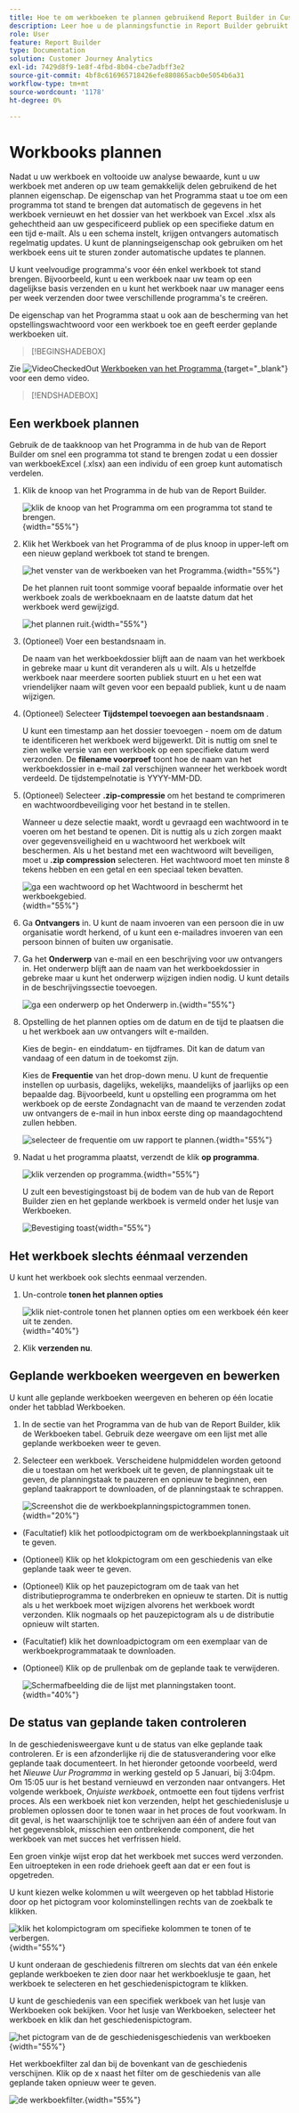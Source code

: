 ```yaml
---
title: Hoe te om werkboeken te plannen gebruikend Report Builder in Customer Journey Analytics
description: Leer hoe u de planningsfunctie in Report Builder gebruikt
role: User
feature: Report Builder
type: Documentation
solution: Customer Journey Analytics
exl-id: 7429d8f9-1e8f-4fbd-8b04-cbe7adbff3e2
source-git-commit: 4bf8c616965718426efe880865acb0e5054b6a31
workflow-type: tm+mt
source-wordcount: '1178'
ht-degree: 0%

---
```


# Workbooks plannen

Nadat u uw werkboek en voltooide uw analyse bewaarde, kunt u uw werkboek met anderen op uw team gemakkelijk delen gebruikend de het plannen eigenschap. De eigenschap van het Programma staat u toe om een programma tot stand te brengen dat automatisch de gegevens in het werkboek vernieuwt en het dossier van het werkboek van Excel .xlsx als gehechtheid aan uw gespecificeerd publiek op een specifieke datum en een tijd e-mailt. Als u een schema instelt, krijgen ontvangers automatisch regelmatig updates. U kunt de planningseigenschap ook gebruiken om het werkboek eens uit te sturen zonder automatische updates te plannen.

U kunt veelvoudige programma&#39;s voor één enkel werkboek tot stand brengen. Bijvoorbeeld, kunt u een werkboek naar uw team op een dagelijkse basis verzenden en u kunt het werkboek naar uw manager eens per week verzenden door twee verschillende programma&#39;s te creëren.

De eigenschap van het Programma staat u ook aan de bescherming van het opstellingswachtwoord voor een werkboek toe en geeft eerder geplande werkboeken uit.


>[!BEGINSHADEBOX]

Zie ![ VideoCheckedOut ](/help/assets/icons/VideoCheckedOut.svg) [ Werkboeken van het Programma ](https://video.tv.adobe.com/v/3413079/?quality=12&learn=on){target="_blank"} voor een demo video.

>[!ENDSHADEBOX]


## Een werkboek plannen

Gebruik de de taakknoop van het Programma in de hub van de Report Builder om snel een programma tot stand te brengen zodat u een dossier van werkboekExcel (.xlsx) aan een individu of een groep kunt automatisch verdelen.

1. Klik de knoop van het Programma in de hub van de Report Builder.

   ![ klik de knoop van het Programma om een programma tot stand te brengen.](./assets/schedule-button.png){width="55%"}

1. Klik het Werkboek van het Programma of de plus knoop in upper-left om een nieuw gepland werkboek tot stand te brengen.

   ![ het venster van de werkboeken van het Programma.](./assets/schedule-workbook.png){width="55%"}

   De het plannen ruit toont sommige vooraf bepaalde informatie over het werkboek zoals de werkboeknaam en de laatste datum dat het werkboek werd gewijzigd.

   ![ het plannen ruit.](./assets/schedule-pane.png){width="55%"}

1. (Optioneel) Voer een bestandsnaam in.

   De naam van het werkboekdossier blijft aan de naam van het werkboek in gebreke maar u kunt dit veranderen als u wilt. Als u hetzelfde werkboek naar meerdere soorten publiek stuurt en u het een wat vriendelijker naam wilt geven voor een bepaald publiek, kunt u de naam wijzigen.

1. (Optioneel) Selecteer **Tijdstempel toevoegen aan bestandsnaam** .

   U kunt een timestamp aan het dossier toevoegen - noem om de datum te identificeren het werkboek werd bijgewerkt. Dit is nuttig om snel te zien welke versie van een werkboek op een specifieke datum werd verzonden. De **filename voorproef** toont hoe de naam van het werkboekdossier in e-mail zal verschijnen wanneer het werkboek wordt verdeeld. De tijdstempelnotatie is YYYY-MM-DD.

1. (Optioneel) Selecteer **.zip-compressie** om het bestand te comprimeren en wachtwoordbeveiliging voor het bestand in te stellen.

   Wanneer u deze selectie maakt, wordt u gevraagd een wachtwoord in te voeren om het bestand te openen. Dit is nuttig als u zich zorgen maakt over gegevensveiligheid en u wachtwoord het werkboek wilt beschermen. Als u het bestand met een wachtwoord wilt beveiligen, moet u **.zip compression** selecteren. Het wachtwoord moet ten minste 8 tekens hebben en een getal en een speciaal teken bevatten.

   ![ ga een wachtwoord op het Wachtwoord in beschermt het werkboekgebied.](./assets/zip-compression.png){width="55%"}

1. Ga **Ontvangers** in. U kunt de naam invoeren van een persoon die in uw organisatie wordt herkend, of u kunt een e-mailadres invoeren van een persoon binnen of buiten uw organisatie.

1. Ga het **Onderwerp** van e-mail en een beschrijving voor uw ontvangers in. Het onderwerp blijft aan de naam van het werkboekdossier in gebreke maar u kunt het onderwerp wijzigen indien nodig. U kunt details in de beschrijvingssectie toevoegen.

   ![ ga een onderwerp op het Onderwerp in.](./assets/recipients-subject.png){width="55%"}

1. Opstelling de het plannen opties om de datum en de tijd te plaatsen die u het werkboek aan uw ontvangers wilt e-mailden.

   Kies de begin- en einddatum- en tijdframes. Dit kan de datum van vandaag of een datum in de toekomst zijn.

   Kies de **Frequentie** van het drop-down menu. U kunt de frequentie instellen op uurbasis, dagelijks, wekelijks, maandelijks of jaarlijks op een bepaalde dag. Bijvoorbeeld, kunt u opstelling een programma om het werkboek op de eerste Zondagnacht van de maand te verzenden zodat uw ontvangers de e-mail in hun inbox eerste ding op maandagochtend zullen hebben.

   ![ selecteer de frequentie om uw rapport te plannen.](./assets/frequency.png){width="55%"}

1. Nadat u het programma plaatst, verzendt de klik **op programma**.

   ![ klik verzenden op programma.](./assets/send-on-schedule.png){width="55%"}

   U zult een bevestigingstoast bij de bodem van de hub van de Report Builder zien en het geplande werkboek is vermeld onder het lusje van Werkboeken.

   ![ Bevestiging toast ](./assets/confirmation-toast.png){width="55%"}

## Het werkboek slechts éénmaal verzenden

U kunt het werkboek ook slechts eenmaal verzenden.

1. Un-controle **tonen het plannen opties**

   ![ klik niet-controle tonen het plannen opties om een werkboek één keer uit te zenden.](./assets/send-now.png){width="40%"}

1. Klik **verzenden nu**.

## Geplande werkboeken weergeven en bewerken

U kunt alle geplande werkboeken weergeven en beheren op één locatie onder het tabblad Werkboeken.

1. In de sectie van het Programma van de hub van de Report Builder, klik de Werkboeken tabel. Gebruik deze weergave om een lijst met alle geplande werkboeken weer te geven.

1. Selecteer een werkboek. Verscheidene hulpmiddelen worden getoond die u toestaan om het werkboek uit te geven, de planningstaak uit te geven, de planningstaak te pauzeren en opnieuw te beginnen, een gepland taakrapport te downloaden, of de planningstaak te schrappen.

   ![ Screenshot die de werkboekplanningspictogrammen tonen.](./assets/schedule-icons.png){width="20%"}

* (Facultatief) klik het potloodpictogram om de werkboekplanningstaak uit te geven.

* (Optioneel) Klik op het klokpictogram om een geschiedenis van elke geplande taak weer te geven.

* (Optioneel) Klik op het pauzepictogram om de taak van het distributieprogramma te onderbreken en opnieuw te starten. Dit is nuttig als u het werkboek moet wijzigen alvorens het werkboek wordt verzonden. Klik nogmaals op het pauzepictogram als u de distributie opnieuw wilt starten.

* (Facultatief) klik het downloadpictogram om een exemplaar van de werkboekprogrammataak te downloaden.

* (Optioneel) Klik op de prullenbak om de geplande taak te verwijderen.

  ![ Schermafbeelding die de lijst met planningstaken toont.](./assets/selected-workbook.png){width="40%"}

## De status van geplande taken controleren

In de geschiedenisweergave kunt u de status van elke geplande taak controleren. Er is een afzonderlijke rij die de statusverandering voor elke geplande taak documenteert. In het hieronder getoonde voorbeeld, werd het *Nieuwe Uur Programma* in werking gesteld op 5 Januari, bij 3:04pm. Om 15:05 uur is het bestand vernieuwd en verzonden naar ontvangers. Het volgende werkboek, *Onjuiste werkboek*, ontmoette een fout tijdens verfrist proces. Als een werkboek niet kon verzenden, helpt het geschiedenislusje u problemen oplossen door te tonen waar in het proces de fout voorkwam. In dit geval, is het waarschijnlijk toe te schrijven aan één of andere fout van het gegevensblok, misschien een ontbrekende component, die het werkboek van met succes het verfrissen hield.

Een groen vinkje wijst erop dat het werkboek met succes werd verzonden. Een uitroepteken in een rode driehoek geeft aan dat er een fout is opgetreden.

U kunt kiezen welke kolommen u wilt weergeven op het tabblad Historie door op het pictogram voor kolominstellingen rechts van de zoekbalk te klikken.

![ klik het kolompictogram om specifieke kolommen te tonen of te verbergen.](./assets/history.png){width="55%"}

U kunt onderaan de geschiedenis filtreren om slechts dat van één enkele geplande werkboeken te zien door naar het werkboeklusje te gaan, het werkboek te selecteren en het geschiedenispictogram te klikken.

U kunt de geschiedenis van een specifiek werkboek van het lusje van Werkboeken ook bekijken. Voor het lusje van Werkboeken, selecteer het werkboek en klik dan het geschiedenispictogram.

![ het pictogram van de de geschiedenisgeschiedenis van werkboeken ](./assets/history2.png){width="55%"}

Het werkboekfilter zal dan bij de bovenkant van de geschiedenis verschijnen. Klik op de x naast het filter om de geschiedenis van alle geplande taken opnieuw weer te geven.

![ de werkboekfilter.](./assets/history3.png){width="55%"}
